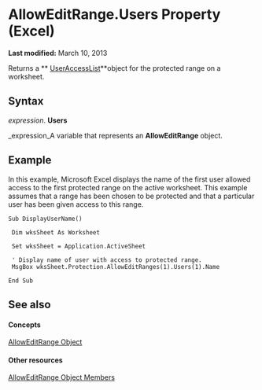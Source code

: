 
# AllowEditRange.Users Property (Excel)

 **Last modified:** March 10, 2013

Returns a  ** [UserAccessList](8b753ffc-e4d5-0824-e465-a3bdb9ed9202.md)**object for the protected range on a worksheet.

## Syntax

 _expression_. **Users**

 _expression_A variable that represents an  **AllowEditRange** object.


## Example

In this example, Microsoft Excel displays the name of the first user allowed access to the first protected range on the active worksheet. This example assumes that a range has been chosen to be protected and that a particular user has been given access to this range.


```
Sub DisplayUserName() 
 
 Dim wksSheet As Worksheet 
 
 Set wksSheet = Application.ActiveSheet 
 
 ' Display name of user with access to protected range. 
 MsgBox wksSheet.Protection.AllowEditRanges(1).Users(1).Name 
 
End Sub
```


## See also


#### Concepts


 [AllowEditRange Object](2bfd80d1-3a59-162e-194a-8699ca6b0d4b.md)
#### Other resources


 [AllowEditRange Object Members](4b7e9143-6bdf-b7ba-ba33-5116343bb1e4.md)
